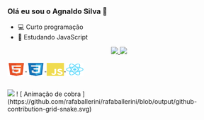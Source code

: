 ### Olá eu sou o Agnaldo Silva 👋

- 💻 Curto programação
- 🌱 Estudando JavaScript

<div align="center">
  <a href="https://github.com/silvaagnaldo">
  <img height="140em" src="https://github-readme-stats.vercel.app/api?username=agnaldosilva&show_icons=true&theme=dark&include_all_commits=true&count_private=true"/>
  <img height="140em" src="https://github-readme-stats.vercel.app/api/top-langs/?username=silvaagnaldo&layout=compact&langs_count=7&theme=dark"/>
</div>
  
<div style="display: inline_block"><br>
    <img align="center" alt="Agnaldo-HTML" height="30" width="40" src="https://raw.githubusercontent.com/devicons/devicon/master/icons/html5/html5-original.svg">
 <img align="center" alt="Agnaldo-CSS" height="30" width="40" src="https://raw.githubusercontent.com/devicons/devicon/master/icons/css3/css3-original.svg">
  <img align="center" alt="Agnaldo-Js" height="30" width="40" src="https://raw.githubusercontent.com/devicons/devicon/master/icons/javascript/javascript-plain.svg">
  <img align="center" alt="Agnaldo-React" height="30" width="40" src="https://raw.githubusercontent.com/devicons/devicon/master/icons/react/react-original.svg">
  </div>
  
  ##
<div>
  <a href="https://www.linkedin.com/in/agnaldo-dos-santos-da-silva-307a31204/" target="_blank"><img src="https://img.shields.io/badge/-LinkedIn-%230077B5?style=for-the-badge&logo=linkedin&logoColor=white" target="_blank"></a>
! [ Animação de cobra ] (https://github.com/rafaballerini/rafaballerini/blob/output/github-contribution-grid-snake.svg)
</div>
